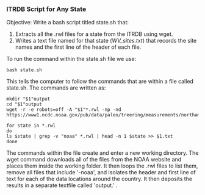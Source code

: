 ### ITRDB Script for Any State

Objective: Write a bash script titled state.sh that:
1)	Extracts all the .rwl files for a state from the ITRDB using wget.
2)	Writes a text file named for that state (_WV_sites.txt_) that records the site names and the first line of the header of each file.

To run the command within the state.sh file we use:
```
bash state.sh
```
This tells the computer to follow the commands that are within a file called state.sh. The commands are written as:
```
mkdir "$1"output
cd "$1"output
wget -r -e robots=off -A "$1"*.rwl -np -nd https://www1.ncdc.noaa.gov/pub/data/paleo/treering/measurements/northamerica/usa/

for state in *.rwl
do
ls $state | grep -v "noaa" *.rwl | head -n 1 $state >> $1.txt
done
```
The commands within the file create and enter a new working directory. The wget command downloads all of the files from the NOAA website and places them inside the working folder. It then loops the .rwl files to list them, remove all files that include '-noaa', and isolates the header and first line of text for each of the data locations around the country. It then deposits the results in a separate textfile called 'output.'
.
